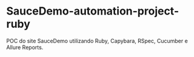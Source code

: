 # SauceDemo-automation-project-ruby
POC do site SauceDemo utilizando Ruby, Capybara, RSpec, Cucumber e Allure Reports.
